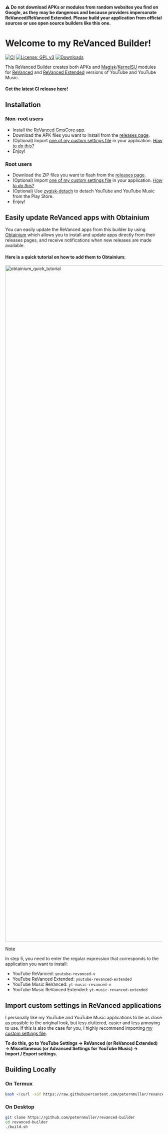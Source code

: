 #### ⚠️ Do not download APKs or modules from random websites you find on Google, as they may be dangerous and because providers impersonate ReVanced/ReVanced Extended. Please build your application from official sources or use open source builders like this one.

# Welcome to my ReVanced Builder!
[![CI](https://github.com/peternmuller/revanced-builder/actions/workflows/ci.yml/badge.svg?event=schedule)](https://github.com/peternmuller/revanced-builder/actions/workflows/ci.yml)
[![License: GPL v3](https://img.shields.io/badge/License-GPLv3-red.svg)](https://github.com/peternmuller/revanced-builder?tab=GPL-3.0-1-ov-file)
[![Downloads](https://img.shields.io/github/downloads/peternmuller/revanced-builder/total)](https://github.com/peternmuller/revanced-builder/releases)

This ReVanced Builder creates both APKs and [Magisk](https://github.com/topjohnwu/Magisk)/[KernelSU](https://github.com/tiann/KernelSU) modules for [ReVanced](https://github.com/ReVanced) and [ReVanced Extended](https://github.com/inotia00/revanced-patches) versions of YouTube and YouTube Music.

#### **Get the latest CI release [here](https://github.com/peternmuller/revanced-builder/releases/latest)!**

## Installation
### Non-root users
- Install the [ReVanced GmsCore app](https://github.com/ReVanced/GmsCore/releases/latest).
- Download the APK files you want to install from the [releases page](https://github.com/peternmuller/revanced-builder/releases/latest).
- (Optional) Import [one of my custom settings file](https://github.com/peternmuller/revanced-builder/tree/main/custom-settings) in your application. [*How to do this?*](https://github.com/peternmuller/revanced-builder/tree/main/custom-settings)
- Enjoy!
### Root users
- Download the ZIP files you want to flash from the [releases page](https://github.com/peternmuller/revanced-builder/releases/latest).
- (Optional) Import [one of my custom settings file](https://github.com/peternmuller/revanced-builder/tree/main/custom-settings) in your application. [*How to do this?*](https://github.com/peternmuller/revanced-builder/tree/main/custom-settings)
- (Optional) Use [zygisk-detach](https://github.com/j-hc/zygisk-detach) to detach YouTube and YouTube Music from the Play Store.
- Enjoy!

## Easily update ReVanced apps with Obtainium
You can easily update the ReVanced apps from this builder by using [Obtainium](https://github.com/ImranR98/Obtainium) which allows you to install and update apps directly from their releases pages, and receive notifications when new releases are made available.

#### Here is a quick tutorial on how to add them to Obtainium:

<img width="2160" alt="obtainium_quick_tutorial" src="https://github.com/user-attachments/assets/3f0af16e-328e-4831-99c5-9253192403c7">

> [!NOTE]
> In step 5, you need to enter the regular expression that corresponds to the application you want to install:
> - YouTube ReVanced: `youtube-revanced-v`
> - YouTube ReVanced Extended: `youtube-revanced-extended`
> - YouTube Music ReVanced: `yt-music-revanced-v`
> - YouTube Music ReVanced Extended: `yt-music-revanced-extended`

## Import custom settings in ReVanced applications
I personally like my YouTube and YouTube Music applications to be as close as possible to the original look, but less cluttered, easier and less annoying to use. If this is also the case for you, I highly recommend importing [my custom settings file](https://github.com/peternmuller/revanced-builder/tree/main/custom-settings).

**To do this, go to YouTube Settings &rarr; ReVanced (or ReVanced Extended) &rarr; Miscellaneous (or Advanced Settings for YouTube Music) &rarr; Import&nbsp;/&nbsp;Export settings.**

## Building Locally
### On Termux
```bash
bash <(curl -sSf https://raw.githubusercontent.com/peternmuller/revanced-builder/main/build-termux.sh)
```
### On Desktop
```bash
git clone https://github.com/peternmuller/revanced-builder
cd revanced-builder
./build.sh
```
